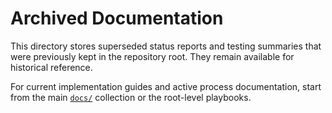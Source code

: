 # Archived Documentation

This directory stores superseded status reports and testing summaries that were previously kept in the repository root. They remain available for historical reference.

For current implementation guides and active process documentation, start from the main [`docs/`](../) collection or the root-level playbooks.
